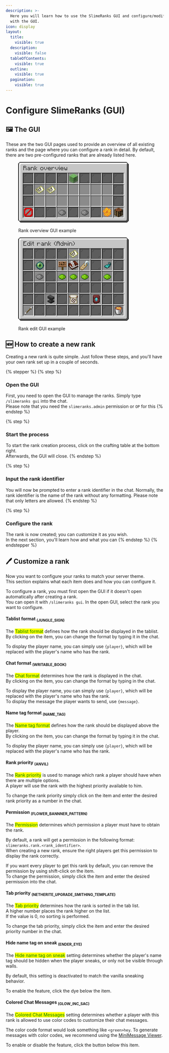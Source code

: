 ```yaml
---
description: >-
  Here you will learn how to use the SlimeRanks GUI and configure/modify ranks
  with the GUI.
icon: display
layout:
  title:
    visible: true
  description:
    visible: false
  tableOfContents:
    visible: true
  outline:
    visible: true
  pagination:
    visible: true
---
```


# Configure SlimeRanks (GUI)

## 🖼️ The GUI

These are the two GUI pages used to provide an overview of all existing ranks and the page where you can configure a rank in detail. By default, there are two pre-configured ranks that are already listed here.

<div><figure><img src="../.gitbook/assets/Rank Overview GUI.png" alt=""><figcaption><p>Rank overview GUI example</p></figcaption></figure> <figure><img src="../.gitbook/assets/Edit Rank GUI.png" alt=""><figcaption><p>Rank edit GUI example</p></figcaption></figure></div>

## 🆕 How to create a new rank

Creating a new rank is quite simple. Just follow these steps, and you'll have your own rank set up in a couple of seconds.

{% stepper %}
{% step %}
### Open the GUI

First, you need to open the GUI to manage the ranks. Simply type `/slimeranks gui` into the chat.\
Please note that you need the `slimeranks.admin` permission or `OP` for this
{% endstep %}

{% step %}
### Start the process

To start the rank creation process, click on the crafting table at the bottom right.\
Afterwards, the GUI will close.
{% endstep %}

{% step %}
### Input the rank identifier

You will now be prompted to enter a rank identifier in the chat. Normally, the rank identifier is the name of the rank without any formatting. Please note that only letters are allowed.
{% endstep %}

{% step %}
### Configure the rank

The rank is now created; you can customize it as you wish.\
In the next section, you'll learn how and what you can
{% endstep %}
{% endstepper %}

## 🖊️ Customize a rank

Now you want to configure your ranks to match your server theme.\
This section explains what each item does and how you can configure it.

To configure a rank, you must first open the GUI if it doesn't open automatically after creating a rank.\
You can open it with `/slimeranks gui`. In the open GUI, select the rank you want to configure.

#### Tablist format <sub>(JUNGLE\_SIGN)</sub>

The <mark style="color:green;">Tablist format</mark> defines how the rank should be displayed in the tablist.\
By clicking on the item, you can change the format by typing it in the chat.

To display the player name, you can simply use `{player}`, which will be replaced with the player's name who has the rank.

#### Chat format <sub>(WRITABLE\_BOOK)</sub>

The <mark style="color:green;">Chat format</mark> determines how the rank is displayed in the chat.\
By clicking on the item, you can change the format by typing in the chat.

To display the player name, you can simply use `{player}`, which will be replaced with the player's name who has the rank.\
To display the message the player wants to send, use⁣ `{message}`.

#### Name tag format <sub>(NAME\_TAG)</sub>

The <mark style="color:green;">Name tag format</mark> defines how the rank should be displayed above the player.\
By clicking on the item, you can change the format by typing it in the chat.

To display the player name, you can simply use `{player}`, which will be replaced with the player's name who has the rank.

#### Rank priority <sub>(ANVIL)</sub>

The <mark style="color:green;">Rank priority</mark> is used to manage which rank a player should have when there are multiple options.\
A player will use the rank with the highest priority available to him.

To change the rank priority simply click on the item and enter the desired rank priority as a number in the chat.

#### Permission <sub>(FLOWER\_BANNNER\_PATTERN)</sub>

The <mark style="color:green;">Permission</mark> determines which permission a player must have to obtain the rank.

By default, a rank will get a permission in the following format: `slimeranks.rank.<rank_identifier>`.\
When creating a new rank, ensure the right players get this permission to display the rank correctly.

If you want every player to get this rank by default, you can remove the permission by using shift-click on the item.\
To change the permission, simply click the item and enter the desired permission into the chat.

#### Tab priority <sub>(NETHERITE\_UPGRADE\_SMITHING\_TEMPLATE)</sub>

The <mark style="color:green;">Tab priority</mark> determines how the rank is sorted in the tab list.\
A higher number places the rank higher on the list.\
If the value is 0, no sorting is performed.

To change the tab priority, simply click the item and enter the desired priority number in the chat.

#### Hide name tag on sneak <sub>(ENDER\_EYE)</sub>

The <mark style="color:green;">Hide name tag on sneak</mark> setting determines whether the player's name tag should be hidden when the player sneaks, or only not be visible through walls.

By default, this setting is deactivated to match the vanilla sneaking behavior.

To enable the feature, click the dye below the item.

#### Colored Chat Messages <sub>(GLOW\_INC\_SAC)</sub>

The <mark style="color:green;">Colored Chat Messages</mark> setting determines whether a player with this rank is allowed to use color codes to customize their chat messages.

The color code format would look something like `<green>hey`. To generate messages with color codes, we recommend using the [MiniMessage Viewer](https://webui.advntr.dev/).

To enable or disable the feature, click the button below this item.
